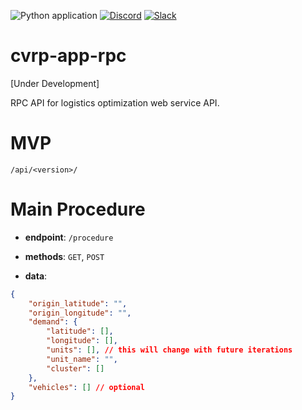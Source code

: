 ![Python application](https://github.com/andromia/cvrp-app-rpc/workflows/Python%20application/badge.svg)
[![Discord](https://img.shields.io/discord/721862473132540007?label=discord&style=plastic)](https://discord.gg/wg7xSAf)
[![Slack](https://img.shields.io/badge/slack-workspace-orange)](https://join.slack.com/t/andromiasoftware/shared_invite/zt-felqfjhs-Tvma8OYuCExxdmQgHOIGsg)

# cvrp-app-rpc
[Under Development] 

RPC API for logistics optimization web service API.

# MVP
```/api/<version>/``` 

# Main Procedure
  - **endpoint**: ```/procedure```
  - **methods**: ```GET```, ```POST```

  - **data**:

```json
{
    "origin_latitude": "",
    "origin_longitude": "",
    "demand": {
        "latitude": [],
        "longitude": [],
        "units": [], // this will change with future iterations
        "unit_name": "",
        "cluster": []
    },
    "vehicles": [] // optional
}
```